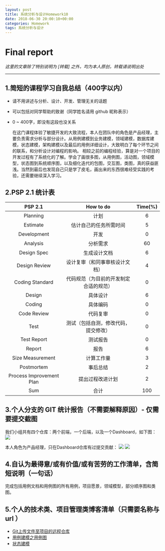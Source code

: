```yaml
---
layout: post
title: 系统分析与设计Homework10
date: 2018-06-30 20:00:10+00:00
categories: Homework
tags: 系统分析与设计
---
```


# Final report

*这里的文章除了特别说明为 [转载] 之外，均为本人原创，转载请说明出处*

----------

## 1.简短的课程学习自我总结（400字以内）

- 请不用讲述与分析、设计、开发、管理无关的话题
- 可以包括对同学帮助的致谢（同学姓名请用 github 昵称表示）
- 0 ~ 400字，即没有这段也没关系

    在这门课程体验了敏捷开发的大致流程，本人在团队中的角色是产品经理，主要负责需求分析与部分设计。从用例建模到业务建模，领域建模，数据库建模，状态建模，架构建模以及最后的用例详细设计，大致明白了每个环节之间的联系，和分析设计对编程的影响。
    相较之前的编程经验，算是对一个项目的开发过程有了系统化的了解。学会了画很多图，从用例图，活动图，领域模型，状态图到系统顺序图，以及细化迭代的包图，交互图，类图，真的获益匪浅。当然到最后也发现自己只是学了皮毛，画出来的东西很难经受实践的考验，还需要继续深入学习。

## 2.PSP 2.1 统计表


| PSP 2.1 | How to do | Time(%) |
| :--: | :--: | :--: |
|         Planning         |                  计划                  |      6      |
|         Estimate         |         估计自己的任务所需时间         |      5      |
|       Development        |                  开发                  |      0   |
|         Analysis         |                分析需求                |     60     |
|       Design Spec        |              生成设计文档              |     6      |
|      Design Review       |     设计复审（和同事审核设计文档）     |      4      |
|     Coding Standard      | 代码规范（为目前的开发制定合适的规范） |     0    |
|          Design          |                具体设计                |      6      |
|          Coding          |                具体编码                |      0      |
|       Code Review        |                代码复审                |      0      |
|           Test           |  测试（包括自测，修改代码，提交修改）  |      0     |
|       Test Report        |                测试报告                |      0      |
|          Report          |                  报告                  |      6      |
|     Size Measurement     |               计算工作量               |      3      |
|        Postmortem        |                事后总结                |      2      |
| Process Improvement Plan |            提出过程改进计划            |      2      |
|           Sum            |                  合计                  |    100     |


## 3.个人分支的 GIT 统计报告（不需要解释原因）- 仅需要提交截图
我们小组共有四个仓库：两个前端，一个后端，以及一个Dashboard，如下图：
![](https://github.com/Dxiaocai666/test/raw/master/%E4%BB%93%E5%BA%93.png)

本人角色为产品经理，只在Dashboard仓库有过提交贡献：
![](https://github.com/Dxiaocai666/test/raw/master/DashboardContri.png)
![](https://github.com/Dxiaocai666/test/raw/master/DashboardContri2.png)

## 4.自认为最得意/或有价值/或有苦劳的工作清单，含简短说明（一句话）

完成包括用例文档和用例图的所有用例，项目愿景，领域模型，部分顺序图和类图。

## 5.个人的技术类、项目管理类博客清单（只需要名称与 url ）

- [Git上传文件至项目的远程仓库](https://blog.csdn.net/qq_33361432/article/details/79919040)
- [用例建模之用例图](https://blog.csdn.net/qq_33361432/article/details/80878136)
- [状态建模](https://blog.csdn.net/qq_33361432/article/details/80878371)
